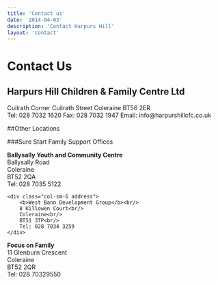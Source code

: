 ```yaml
---
title: 'Contact us'
date: '2014-04-03'
description: 'Contact Harpurs Hill'
layout: 'contact'
---
```

<h1>Contact Us</h1>
<h2>Harpurs Hill Children & Family Centre Ltd</h2>
<div class="row">
    <div class="col-sm-6 address">
        Cuilrath Corner  
        Cuilrath Street  
        Coleraine  
        BT56 2ER  
    </div>
    <div class="col-sm-6">
        Tel: 028 7032 1620  
        Fax: 028 7032 1947  
        Email: info@harpurshillcfc.co.uk
    </div>
</div>
<div class="row">
    <div class="col-sm-12">
        <div id="map-canvas"></div>
    </div>
</div> 

##Other Locations

###Sure Start Family Support Offices

<div class="row">
    <div class="col-sm-6 address">
        <b>Ballysally Youth and Community Centre</b><br/>
        Ballysally Road <br/>
        Coleraine <br/>
        BT52 2QA <br/> 
        Tel: 028 7035 5122
    </div>

    <div class="col-sm-6 address">
        <b>West Bann Development Group</b><br/>
        8 Killowen Court<br/>
        Coleraine<br/>
        BT51 3TP<br/>
        Tel: 028 7034 3259
    </div>
</div>

<div class="row">
    <div class="col-sm-6 address">
        <b>Focus on Family</b><br/>
        11 Glenburn Crescent<br/>
        Coleraine<br/>
        BT52 2QR<br/> 
        Tel: 028 70329550
    </div>
</div>
